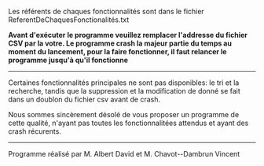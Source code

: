 Les référents de chaques fonctionnalités sont dans le fichier ReferentDeChaquesFonctionalités.txt

**Avant d'exécuter le programme veuillez remplacer l'addresse du fichier CSV par la votre.
Le programme crash la majeur partie du temps au moment du lancement, pour la faire fonctionner, il faut relancer le programme jusqu'à qu'il fonctionne**
***
Certaines fonctionnalités principales ne sont pas disponibles: le tri et la recherche,
  tandis que la suppression et la modification de donné se fait dans un doublon du fichier csv avant de crash.
  
Nous sommes sincèrement désolé de vous proposer un programme de cette qualité, n'ayant pas toutes les fonctionnalitées attendus et ayant des crash récurents.
***


Programme réalisé par M. Albert David et M. Chavot--Dambrun Vincent
